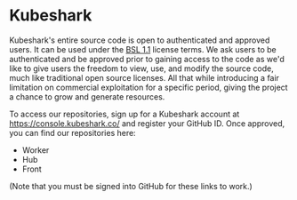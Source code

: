 # Kubeshark
Kubeshark's entire source code is open to authenticated and approved users. It can be used under the [BSL 1.1](https://docs.kubeshark.co/en/license) license terms. 
We ask users to be authenticated and be approved prior to gaining access to the code as we'd like to give users the freedom to view, use, and modify the source code, much like traditional open source licenses. All that while introducing a fair limitation on commercial exploitation for a specific period, giving the project a chance to grow and generate resources.

To access our repositories, sign up for a Kubeshark account at https://console.kubeshark.co/ and register your GitHub ID. Once approved, you can find our repositories here:

- Worker
- Hub
- Front
  
(Note that you must be signed into GitHub for these links to work.)
